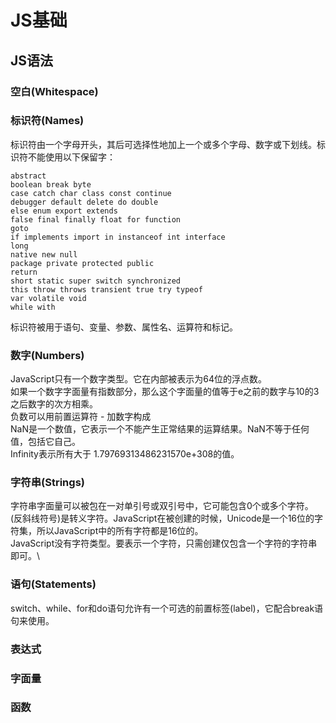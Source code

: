 # JS基础
## JS语法

### 空白(Whitespace)
### 标识符(Names)
标识符由一个字母开头，其后可选择性地加上一个或多个字母、数字或下划线。标识符不能使用以下保留字：
```
abstract
boolean break byte
case catch char class const continue
debugger default delete do double 
else enum export extends
false final finally float for function
goto
if implements import in instanceof int interface
long
native new null
package private protected public
return
short static super switch synchronized
this throw throws transient true try typeof
var volatile void
while with
```
标识符被用于语句、变量、参数、属性名、运算符和标记。

### 数字(Numbers)
JavaScript只有一个数字类型。它在内部被表示为64位的浮点数。\
如果一个数字字面量有指数部分，那么这个字面量的值等于e之前的数字与10的3之后数字的次方相乘。\
负数可以用前置运算符 - 加数字构成\
NaN是一个数值，它表示一个不能产生正常结果的运算结果。NaN不等于任何值，包括它自己。\
Infinity表示所有大于 1.79769313486231570e+308的值。

### 字符串(Strings)
字符串字面量可以被包在一对单引号或双引号中，它可能包含0个或多个字符。\
\(反斜线符号)是转义字符。JavaScript在被创建的时候，Unicode是一个16位的字符集，所以JavaScript中的所有字符都是16位的。\
JavaScript没有字符类型。要表示一个字符，只需创建仅包含一个字符的字符串即可。\

### 语句(Statements)
switch、while、for和do语句允许有一个可选的前置标签(label)，它配合break语句来使用。

### 表达式

### 字面量

### 函数
